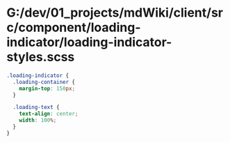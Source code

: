 # G:/dev/01_projects/mdWiki/client/src/component/loading-indicator/loading-indicator-styles.scss
```scss
.loading-indicator {
  .loading-container {
    margin-top: 150px;
  }

  .loading-text {
    text-align: center;
    width: 100%;
  }
}
 ```